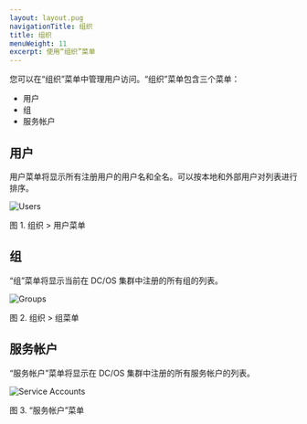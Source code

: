 ```yaml
---
layout: layout.pug
navigationTitle: 组织
title: 组织
menuWeight: 11
excerpt: 使用“组织”菜单
---
```


您可以在“组织”菜单中管理用户访问。“组织”菜单包含三个菜单：

- 用户
- 组
- 服务帐户

## 用户

用户菜单将显示所有注册用户的用户名和全名。可以按本地和外部用户对列表进行排序。

![Users](/cn/1.11/img/organization-ee.png)

图 1. 组织 > 用户菜单

## 组

“组”菜单将显示当前在 DC/OS 集群中注册的所有组的列表。

![Groups](/cn/1.11/img/new-user-group.png)

图 2. 组织 > 组菜单

## 服务帐户

“服务帐户”菜单将显示在 DC/OS 集群中注册的所有服务帐户的列表。

![Service Accounts](/cn/1.11/img/new-service-account-button.png)

图 3. “服务帐户”菜单
